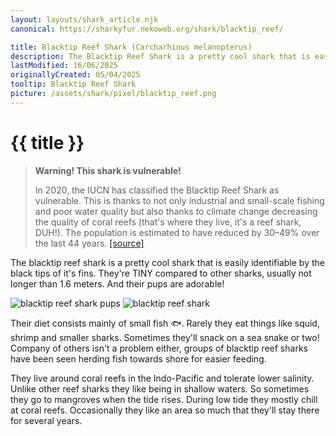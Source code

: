 ```yaml
---
layout: layouts/shark_article.njk
canonical: https://sharkyfur.nekoweb.org/shark/blacktip_reef/

title: Blacktip Reef Shark (Carcharhinus melanopterus)
description: The Blacktip Reef Shark is a pretty cool shark that is easily identifiable by the black tips of it's fins.
lastModified: 16/06/2025
originallyCreated: 05/04/2025
tooltip: Blacktip Reef Shark
picture: /assets/shark/pixel/blacktip_reef.png
---
```


# {{ title }}

<blockquote class="warning-bq">
    <strong>Warning! This shark is vulnerable!</strong>
    <p>
        In 2020, the IUCN has classified the Blacktip Reef Shark as vulnerable. This is thanks to not only industrial and small-scale fishing and poor water quality but also thanks to climate change decreasing the quality of coral reefs (that's where they live, it's a reef shark, DUH!). The population is estimated to have reduced by 30–49% over the last 44 years. <a href="https://www.iucnredlist.org/species/39375/58303674" target="_blank">[source]</a>
    </p>
</blockquote>

The blacktip reef shark is a pretty cool shark that is easily identifiable
by the black tips of it's fins. They're TINY compared to other sharks,
usually not longer than 1.6 meters. And their pups are adorable!

<section class="images-section">
  <img
    src="/assets/shark/blacktip_reef_pup.jpg"
    alt="blacktip reef shark pups"
  />

  <img src="/assets/shark/blacktip_reef.jpg" alt="blacktip reef shark" />
</section>

Their diet consists mainly of small fish 🐟. Rarely they eat things like
squid, shrimp and smaller sharks. Sometimes they'll snack on a sea snake or
two! Company of others isn't a problem either, groups of blacktip reef
sharks have been seen herding fish towards shore for easier feeding.

They live around coral reefs in the Indo-Pacific and tolerate lower
salinity. Unlike other reef sharks they like being in shallow waters. So
sometimes they go to mangroves when the tide rises. During low tide they
mostly chill at coral reefs. Occasionally they like an area so much that
they'll stay there for several years.
